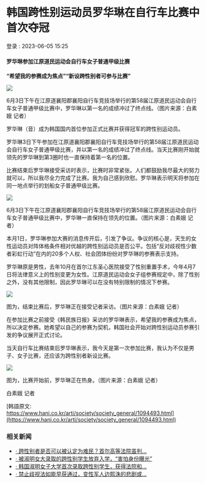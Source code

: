 # 韩国跨性别运动员罗华琳在自行车比赛中首次夺冠

登录 : 2023-06-05 15:25

#### 罗华琳参加江原道民运动会自行车女子普通甲级比赛

**“希望我的参赛成为焦点”“新设跨性别者可参与比赛”**

![](//img.hani.co.kr/imgdb/china/news/resize/2023/0605/168593699877_20230605.JPG)

6月3日下午在江原道襄阳郡襄阳自行车竞技场举行的第58届江原道民运动会自行车女子普通甲级比赛中，罗华琳以第一名的成绩冲过了终点线。（图片来源：白素娥 记者）

罗华琳（音）成为韩国国内首位参加正式比赛并获得冠军的跨性别运动员。

罗华琳3日下午参加在江原道襄阳郡襄阳自行车竞技场举行的第58届江原道民运动会自行车女子普通甲级比赛，并以第一名的成绩冲过了终点线。当天比赛刚开始就领先的罗华琳到第3圈时也一直保持着第一名的位置。

比赛结束后罗华琳接受采访时表示，比赛时非常紧张。人们都鼓励我尽最大的努力就可以，所以我尽全力完成了比赛。我为自己感到欣慰。罗华琳表示明天将参加在同一地点举行的划船女子普通甲级比赛。

![](//img.hani.co.kr/imgdb/china/news/resize/2023/0605/168593699923_20230605.JPG)

6月3日下午在江原道襄阳郡襄阳自行车竞技场举行的第58届江原道民运动会自行车女子普通甲级比赛中，罗华琳一直保持在领先的位置。（图片来源：白素娥 记者）

本月1日，罗华琳参加大赛的消息传开后，引发了争议。争议的核心是，天生的女性运动员对阵体格条件相对优越的跨性别运动员是否公平。包括“反对歧视性少数者彩虹行动”在内的20多个人权、社会团体纷纷对罗华琳的参赛表示支持。

罗华琳原是男性，去年10月在首尔江东圣心医院接受了性别重置手术，今年4月7日将法律意义上的性别变更为女性。江原道民运动会女子组参赛规定中，除了性别之外，没有其他限制，因此罗华琳可以在没有特别限制的情况下参赛。

![](//img.hani.co.kr/imgdb/china/news/resize/2023/0605/168593699996_20230605.JPG)

图为，结束比赛后，罗华琳正在接受记者采访。（图片来源：白素娥 记者）

在参加比赛之前接受《韩民族日报》采访的罗华琳表示，希望我的参赛成为焦点，所以决定参赛。她希望以自己的参赛为契机，韩国社会开始对跨性别运动员参赛引发的争议展开正式讨论。

当天自行车比赛结束后罗华琳表示，我今天是第一次参加比赛，我认为不仅是男子、女子比赛，还应该为跨性别者新设比赛。

![](//img.hani.co.kr/imgdb/china/news/resize/2023/0605/168593699961_20230605.JPG)

图为，比赛开始前，罗华琳正在热身。（图片来源：白素娥 记者）

白素娥 记者

[韩語原文: https://www.hani.co.kr/arti/society/society_general/1094493.html](https://www.hani.co.kr/arti/society/society_general/1094493.html)

### 相关新闻

-   [· 跨性别者是否可以被认定为难民？首尔高等法院虽判...](/arti/politics/11804.html)
-   [· 被淑明女大录取的跨性别学生放弃入学，“害怕身份曝光”](/arti/politics/7713.html)
-   [· 韩国淑明女子大学首次录取跨性别学生，获得法院和...](/arti/politics/7682.html)
-   [· 禁止歧视法如能早获通过，变性军人边熙洙的悲剧或...](/arti/politics/9422.html)
